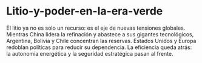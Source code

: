 # Litio-y-poder-en-la-era-verde
El litio ya no es solo un recurso: es el eje de nuevas tensiones globales. Mientras China lidera la refinación y abastece a sus gigantes tecnológicos, Argentina, Bolivia y Chile concentran las reservas. Estados Unidos y Europa redoblan políticas para reducir su dependencia. La eficiencia queda atrás: la autonomía energética y la seguridad estratégica pasan al frente.
